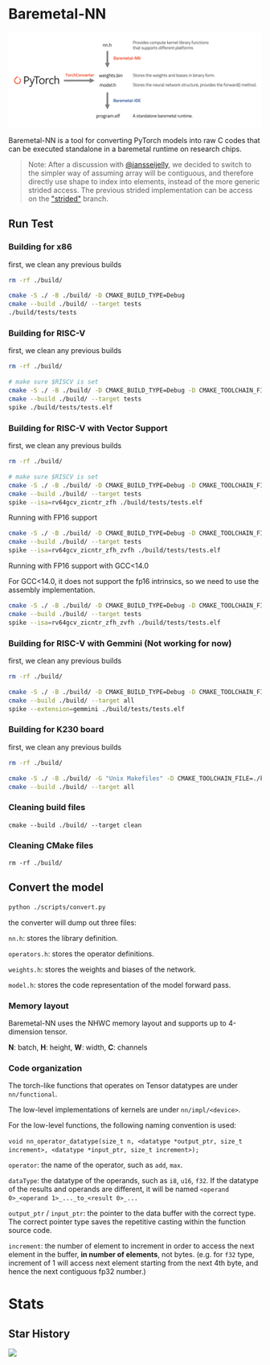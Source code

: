 # Baremetal-NN

![](docs/overview.png)

Baremetal-NN is a tool for converting PyTorch models into raw C codes that can be executed standalone in a baremetal runtime on research chips. 

> Note:
> After a discussion with [@iansseijelly](https://github.com/iansseijelly), we decided to switch to the simpler way of assuming array will be contiguous, and therefore directly use shape to index into elements, instead of the more generic strided access. The previous strided implementation can be access on the ["strided"](https://github.com/ucb-bar/Baremetal-NN/tree/strided) branch.


## Run Test

### Building for x86

first, we clean any previous builds

```bash
rm -rf ./build/
```

```bash
cmake -S ./ -B ./build/ -D CMAKE_BUILD_TYPE=Debug
cmake --build ./build/ --target tests
./build/tests/tests
```

### Building for RISC-V

first, we clean any previous builds

```bash
rm -rf ./build/
```

```bash
# make sure $RISCV is set
cmake -S ./ -B ./build/ -D CMAKE_BUILD_TYPE=Debug -D CMAKE_TOOLCHAIN_FILE=./riscv-gcc.cmake
cmake --build ./build/ --target tests
spike ./build/tests/tests.elf
```

### Building for RISC-V with Vector Support

first, we clean any previous builds

```bash
rm -rf ./build/
```

```bash
# make sure $RISCV is set
cmake -S ./ -B ./build/ -D CMAKE_BUILD_TYPE=Debug -D CMAKE_TOOLCHAIN_FILE=./riscv-gcc.cmake -D RISCV_V=ON
cmake --build ./build/ --target tests
spike --isa=rv64gcv_zicntr_zfh ./build/tests/tests.elf
```

Running with FP16 support

```bash
cmake -S ./ -B ./build/ -D CMAKE_BUILD_TYPE=Debug -D CMAKE_TOOLCHAIN_FILE=./riscv-gcc.cmake -D RISCV_V=ON -D RISCV_ZVFH=ON
cmake --build ./build/ --target tests
spike --isa=rv64gcv_zicntr_zfh_zvfh ./build/tests/tests.elf
```

Running with FP16 support with GCC<14.0

For GCC<14.0, it does not support the fp16 intrinsics, so we need to use the assembly implementation.

```bash
cmake -S ./ -B ./build/ -D CMAKE_BUILD_TYPE=Debug -D CMAKE_TOOLCHAIN_FILE=./riscv-gcc.cmake -D RISCV_V=ON -D RISCV_ZVFH=ON -D RISCV_V_ASM=ON
cmake --build ./build/ --target tests
spike --isa=rv64gcv_zicntr_zfh_zvfh ./build/tests/tests.elf
```

### Building for RISC-V with Gemmini (Not working for now)

first, we clean any previous builds

```bash
rm -rf ./build/
```

```bash
cmake -S ./ -B ./build/ -D CMAKE_BUILD_TYPE=Debug -D CMAKE_TOOLCHAIN_FILE=./riscv-gcc.cmake -D GEMMINI=ON
cmake --build ./build/ --target all
spike --extension=gemmini ./build/tests/tests.elf
```

### Building for K230 board

first, we clean any previous builds

```bash
rm -rf ./build/
```

```bash
cmake -S ./ -B ./build/ -G "Unix Makefiles" -D CMAKE_TOOLCHAIN_FILE=./k230-gcc.cmake -D CMAKE_BUILD_TYPE=Debug -D RISCV_V=ON -D RISCV_V_ASM=ON
cmake --build ./build/ --target all
```

### Cleaning build files

```
cmake --build ./build/ --target clean
```

### Cleaning CMake files

```
rm -rf ./build/
```


## Convert the model

```bash
python ./scripts/convert.py
```

the converter will dump out three files:

`nn.h`: stores the library definition.

`operators.h`: stores the operator definitions.

`weights.h`: stores the weights and biases of the network.

`model.h`: stores the code representation of the model forward pass.


### Memory layout

Baremetal-NN uses the NHWC memory layout and supports up to 4-dimension tensor.

**N**: batch, **H**: height, **W**: width, **C**: channels

### Code organization

The torch-like functions that operates on Tensor datatypes are under `nn/functional`.

The low-level implementations of kernels are under `nn/impl/<device>`.

For the low-level functions, the following naming convention is used:

`void nn_operator_datatype(size_t n, <datatype *output_ptr, size_t increment>, <datatype *input_ptr, size_t increment>);`

`operator`: the name of the operator, such as `add`, `max`.

`dataType`: the datatype of the operands, such as `i8`, `u16`, `f32`. If the datatype of the results and operands are different, it will be named `<operand 0>_<operand 1>_..._to_<result 0>_...`

`output_ptr` / `input_ptr`: the pointer to the data buffer with the correct type. The correct pointer type saves the repetitive casting within the function source code.

`increment`: the number of element to increment in order to access the next element in the buffer, **in number of elements**, not bytes. (e.g. for `f32` type, increment of 1 will access next element starting from the next 4th byte, and hence the next contiguous fp32 number.)

# Stats

## Star History

![](https://api.star-history.com/svg?repos=ucb-bar/Baremetal-NN&type=Date&theme=dark)

